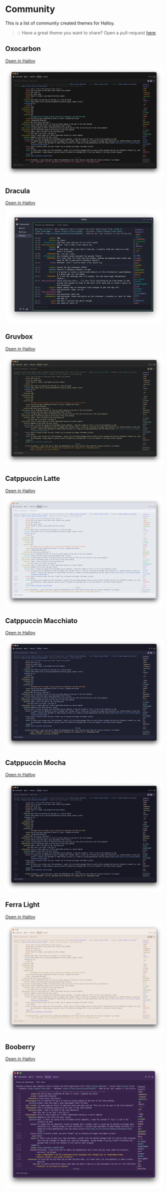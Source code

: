 # Community

This is a list of community created themes for Halloy.

> 💡 Have a great theme you want to share? Open a pull-request [here](https://github.com/squidowl/halloy/pulls).


## Oxocarbon 
 [Open in Halloy](halloy:///theme?e=ABYWFv8BJiYm_wImJib_A76V__8E8vT4_wVSUlL_Br6V__8HQr5l_wjuU5b_CT3b2f8KFhYW_wsfHh7_DBwcHP8NJiYm_w5jUIH_D76V__8QQDZP_xFCvmX_EjApOv8TOTk5_xRSUlL_FXip__8d_362_x4AAAAAHx0dHf8gJycn_yE2Njb_IiQkJP8jKCgo_yRANk__JVFDZ_8)

<img src="oxocarbon.png">

## Dracula 
 [Open in Halloy](halloy:///theme?e=ACgqNv8BHR8n_wJER1r_A2JypP8E-Pjy_wVyd5T_Br2T-v8HUPp7_wj_VVX_Cf-4bP8KHyIt_wsaGyT_DBobJP8NAAAAAA5Q-nv_D_95xv8QKy46_xH_ecb_EjU5R_8TkZKT_xTAwb__FYvp_f8d8fqM_x4oKjb_HygqNv8gPT1R_yExMUH_IisuOv8jMjZE_yQ7Nk7_JVZKcv8)

<img src="dracula.png">

## Gruvbox 
 [Open in Halloy](halloy:///theme?e=ACgoKP8BkoN0_wI8ODb_A7Fihv8E69uy_wWomYT_BrFihv8HmJca_wjMJB3_CdZdDv8KHSAh_wsoKCj_DB8hIf8NAAAAAA6Sg3T_D2idWv8QPDg2_xGOwHz_Ej05N_8TZlxU_xSSg3T_FUWFiP8d15kh_x4AAAAAHy4uLv8gMjIy_yE5OTn_IiImJ_8jJSor_yRBPDf_JVpSSv8)

<img src="gruvbox.png">

## Catppuccin Latte 
 [Open in Halloy](halloy:///theme?e=ANzg6P8BnKCw_wLM0Nr_A4g57_8ETE9p_wVsb4X_Bog57_8HQKAr_wjSDzn_Cf5kC_8K5unv_wvv8fX_DO_x9f8N3ODo_w7MuO__D3KH_f8Q1cnv_xEEpeX_ErXM9f8TnqG2_xSMj6H_FR5m9f8d344d_x4AAAAAH9bZ4f8gwcTK_yG3usD_IuPn7f8j1dne_yTUyO__JcKk7_8)

<img src="catppuccin-latte.png">


## Catppuccin Macchiato 
 [Open in Halloy](halloy:///theme?e=ABgZJv8BbnON_wIkJzr_A8ag9v8EytP1_wWlrcv_Bsag9v8HptqV_wjth5b_CfWpf_8KHiAw_wskJzr_DCQnOv8NGBkm_w5MQWP_D7e9-P8QWUx2_xGR1-P_EiwySv8TW2B2_xSAh6L_FYqt9P8d7tSf_x4AAAAAHx4fL_8gIiM1_yEnKD3_IiksQv8jMjVQ_yRKQGL_JY10sf8)

<img src="catppuccin-macchiato.png">

## Catppuccin Mocha 
 [Open in Halloy](halloy:///theme?e=ABERG_8BbHCG_wIeHi7_A8um9_8Ezdb0_wWmrcj_Bsum9_8HpuOh_wjzi6j_Cfqzh_8KGBgl_wseHi7_DB4eLv8NEREb_w5MQWP_D7e9-P8QWUx2_xGJ3Ov_EiwySv8TWFpu_xR_hJz_FYm0-v8d-eKv_x4AAAAAHxoaKf8gHh4v_yEiIjb_IiMjNv8jKytC_yRMQWP_JWhXhv8)

<img src="catppuccin-mocha.png">

## Ferra Light 
 [Open in Halloy](halloy:///theme?e=APTs5v8B3dDI_wLp2c7_A_-gev8EaFZQ_wWnmJH_BqNSxf8HdIYt_wjfUl7_CXSGLf8K8ebe_wvu4NX_DO_i2P8NAAAAAA7HubH_D6NSxf8Q9NbH_xHESGz_EubGw_8Trp2V_xSrinn_FWNg1v8dwZMX_x707Ob_H_Hl3f8g6trQ_yHm1cn_IunVyP8j38Kt_yTZ0bv_JcnFp_8)

<img src="ferra-light.png">

## Booberry 
 [Open in Halloy](halloy:///theme?e=AEUoWf8B27_v_wJUMm__Aza_hv8E2Mjz_wWtlr7_BuzNuv8HoPKP_wj0eGj_CejcoP8KOiJM_wsxHUH_DDYgR_8NAAAAAA6koOj_D8zMzP8QZFRv_xGg8o__ElBJbf8TgG2N_xTbv-__FYLOz_8d_80d_x4AAAAAH08uZf8gVDFs_yFWMm7_Ij8mU_8jRCla_ySFcpP_JcGo0_8)

<img src="booberry.png">

